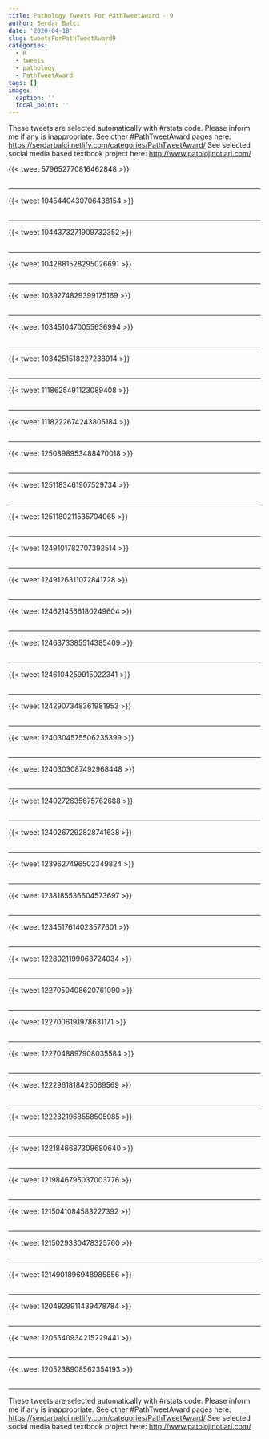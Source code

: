 ```yaml
---
title: Pathology Tweets For PathTweetAward - 9
author: Serdar Balci
date: '2020-04-18'
slug: tweetsForPathTweetAward9
categories:
  - R
  - tweets
  - pathology
  - PathTweetAward
tags: []
image:
  caption: ''
  focal_point: ''
---
```



These tweets are selected automatically with #rstats code. Please inform me if any is inappropriate.
See other #PathTweetAward pages here: https://serdarbalci.netlify.com/categories/PathTweetAward/ 
See selected social media based textbook project here: http://www.patolojinotlari.com/

{{< tweet 579652770816462848 >}}
<br>
<br>
<hr>
{{< tweet 1045440430706438154 >}}
<br>
<br>
<hr>
{{< tweet 1044373271909732352 >}}
<br>
<br>
<hr>
{{< tweet 1042881528295026691 >}}
<br>
<br>
<hr>
{{< tweet 1039274829399175169 >}}
<br>
<br>
<hr>
{{< tweet 1034510470055636994 >}}
<br>
<br>
<hr>
{{< tweet 1034251518227238914 >}}
<br>
<br>
<hr>
{{< tweet 1118625491123089408 >}}
<br>
<br>
<hr>
{{< tweet 1118222674243805184 >}}
<br>
<br>
<hr>
{{< tweet 1250898953488470018 >}}
<br>
<br>
<hr>
{{< tweet 1251183461907529734 >}}
<br>
<br>
<hr>
{{< tweet 1251180211535704065 >}}
<br>
<br>
<hr>
{{< tweet 1249101782707392514 >}}
<br>
<br>
<hr>
{{< tweet 1249126311072841728 >}}
<br>
<br>
<hr>
{{< tweet 1246214566180249604 >}}
<br>
<br>
<hr>
{{< tweet 1246373385514385409 >}}
<br>
<br>
<hr>
{{< tweet 1246104259915022341 >}}
<br>
<br>
<hr>
{{< tweet 1242907348361981953 >}}
<br>
<br>
<hr>
{{< tweet 1240304575506235399 >}}
<br>
<br>
<hr>
{{< tweet 1240303087492968448 >}}
<br>
<br>
<hr>
{{< tweet 1240272635675762688 >}}
<br>
<br>
<hr>
{{< tweet 1240267292828741638 >}}
<br>
<br>
<hr>
{{< tweet 1239627496502349824 >}}
<br>
<br>
<hr>
{{< tweet 1238185536604573697 >}}
<br>
<br>
<hr>
{{< tweet 1234517614023577601 >}}
<br>
<br>
<hr>
{{< tweet 1228021199063724034 >}}
<br>
<br>
<hr>
{{< tweet 1227050408620761090 >}}
<br>
<br>
<hr>
{{< tweet 1227006191978631171 >}}
<br>
<br>
<hr>
{{< tweet 1227048897908035584 >}}
<br>
<br>
<hr>
{{< tweet 1222961818425069569 >}}
<br>
<br>
<hr>
{{< tweet 1222321968558505985 >}}
<br>
<br>
<hr>
{{< tweet 1221846687309680640 >}}
<br>
<br>
<hr>
{{< tweet 1219846795037003776 >}}
<br>
<br>
<hr>
{{< tweet 1215041084583227392 >}}
<br>
<br>
<hr>
{{< tweet 1215029330478325760 >}}
<br>
<br>
<hr>
{{< tweet 1214901896948985856 >}}
<br>
<br>
<hr>
{{< tweet 1204929911439478784 >}}
<br>
<br>
<hr>
{{< tweet 1205540934215229441 >}}
<br>
<br>
<hr>
{{< tweet 1205238908562354193 >}}
<br>
<br>
<hr>


These tweets are selected automatically with #rstats code. Please inform me if any is inappropriate.
See other #PathTweetAward pages here: https://serdarbalci.netlify.com/categories/PathTweetAward/ 
See selected social media based textbook project here: http://www.patolojinotlari.com/
